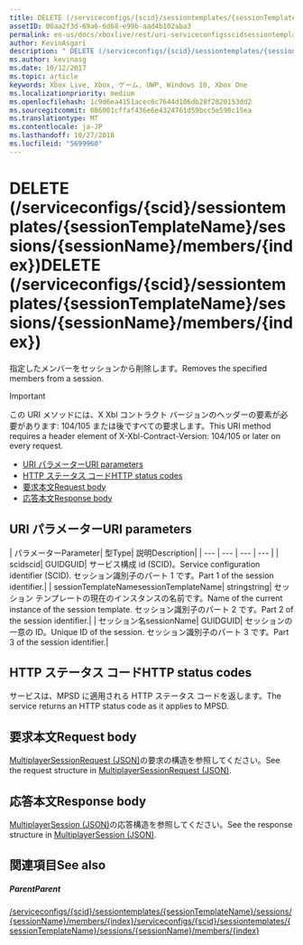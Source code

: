 ```yaml
---
title: DELETE (/serviceconfigs/{scid}/sessiontemplates/{sessionTemplateName}/sessions/{sessionName}/members/{index})
assetID: 00aa2f3d-69a6-6d68-e99b-aad4b102aba3
permalink: en-us/docs/xboxlive/rest/uri-serviceconfigsscidsessiontemplatessessiontemplatenamesessionnamemembersindexdelete.html
author: KevinAsgari
description: " DELETE (/serviceconfigs/{scid}/sessiontemplates/{sessionTemplateName}/sessions/{sessionName}/members/{index})"
ms.author: kevinasg
ms.date: 10/12/2017
ms.topic: article
keywords: Xbox Live, Xbox, ゲーム, UWP, Windows 10, Xbox One
ms.localizationpriority: medium
ms.openlocfilehash: 1c9d6ea4151acec6c7644d106db28f2820153dd2
ms.sourcegitcommit: 086001cffaf436e6e4324761d59bcc5e598c15ea
ms.translationtype: MT
ms.contentlocale: ja-JP
ms.lasthandoff: 10/27/2018
ms.locfileid: "5699960"
---
```

# <a name="delete-serviceconfigsscidsessiontemplatessessiontemplatenamesessionssessionnamemembersindex"></a><span data-ttu-id="86ec2-104">DELETE (/serviceconfigs/{scid}/sessiontemplates/{sessionTemplateName}/sessions/{sessionName}/members/{index})</span><span class="sxs-lookup"><span data-stu-id="86ec2-104">DELETE (/serviceconfigs/{scid}/sessiontemplates/{sessionTemplateName}/sessions/{sessionName}/members/{index})</span></span>
<span data-ttu-id="86ec2-105">指定したメンバーをセッションから削除します。</span><span class="sxs-lookup"><span data-stu-id="86ec2-105">Removes the specified members from a session.</span></span>

> [!IMPORTANT]
> <span data-ttu-id="86ec2-106">この URI メソッドには、X Xbl コントラクト バージョンのヘッダーの要素が必要があります: 104/105 または後ですべての要求します。</span><span class="sxs-lookup"><span data-stu-id="86ec2-106">This URI method requires a header element of X-Xbl-Contract-Version: 104/105 or later on every request.</span></span>

  * [<span data-ttu-id="86ec2-107">URI パラメーター</span><span class="sxs-lookup"><span data-stu-id="86ec2-107">URI parameters</span></span>](#ID4ET)
  * [<span data-ttu-id="86ec2-108">HTTP ステータス コード</span><span class="sxs-lookup"><span data-stu-id="86ec2-108">HTTP status codes</span></span>](#ID4E5)
  * [<span data-ttu-id="86ec2-109">要求本文</span><span class="sxs-lookup"><span data-stu-id="86ec2-109">Request body</span></span>](#ID4EFB)
  * [<span data-ttu-id="86ec2-110">応答本文</span><span class="sxs-lookup"><span data-stu-id="86ec2-110">Response body</span></span>](#ID4EOB)

<a id="ID4ET"></a>


## <a name="uri-parameters"></a><span data-ttu-id="86ec2-111">URI パラメーター</span><span class="sxs-lookup"><span data-stu-id="86ec2-111">URI parameters</span></span>

| <span data-ttu-id="86ec2-112">パラメーター</span><span class="sxs-lookup"><span data-stu-id="86ec2-112">Parameter</span></span>| <span data-ttu-id="86ec2-113">型</span><span class="sxs-lookup"><span data-stu-id="86ec2-113">Type</span></span>| <span data-ttu-id="86ec2-114">説明</span><span class="sxs-lookup"><span data-stu-id="86ec2-114">Description</span></span>|
| --- | --- | --- | --- |
| <span data-ttu-id="86ec2-115">scid</span><span class="sxs-lookup"><span data-stu-id="86ec2-115">scid</span></span>| <span data-ttu-id="86ec2-116">GUID</span><span class="sxs-lookup"><span data-stu-id="86ec2-116">GUID</span></span>| <span data-ttu-id="86ec2-117">サービス構成 id (SCID)。</span><span class="sxs-lookup"><span data-stu-id="86ec2-117">Service configuration identifier (SCID).</span></span> <span data-ttu-id="86ec2-118">セッション識別子のパート 1 です。</span><span class="sxs-lookup"><span data-stu-id="86ec2-118">Part 1 of the session identifier.</span></span>|
| <span data-ttu-id="86ec2-119">sessionTemplateName</span><span class="sxs-lookup"><span data-stu-id="86ec2-119">sessionTemplateName</span></span>| <span data-ttu-id="86ec2-120">string</span><span class="sxs-lookup"><span data-stu-id="86ec2-120">string</span></span>| <span data-ttu-id="86ec2-121">セッション テンプレートの現在のインスタンスの名前です。</span><span class="sxs-lookup"><span data-stu-id="86ec2-121">Name of the current instance of the session template.</span></span> <span data-ttu-id="86ec2-122">セッション識別子のパート 2 です。</span><span class="sxs-lookup"><span data-stu-id="86ec2-122">Part 2 of the session identifier.</span></span>|
| <span data-ttu-id="86ec2-123">セッション名</span><span class="sxs-lookup"><span data-stu-id="86ec2-123">sessionName</span></span>| <span data-ttu-id="86ec2-124">GUID</span><span class="sxs-lookup"><span data-stu-id="86ec2-124">GUID</span></span>| <span data-ttu-id="86ec2-125">セッションの一意の ID。</span><span class="sxs-lookup"><span data-stu-id="86ec2-125">Unique ID of the session.</span></span> <span data-ttu-id="86ec2-126">セッション識別子のパート 3 です。</span><span class="sxs-lookup"><span data-stu-id="86ec2-126">Part 3 of the session identifier.</span></span>|

<a id="ID4E5"></a>


## <a name="http-status-codes"></a><span data-ttu-id="86ec2-127">HTTP ステータス コード</span><span class="sxs-lookup"><span data-stu-id="86ec2-127">HTTP status codes</span></span>
<span data-ttu-id="86ec2-128">サービスは、MPSD に適用される HTTP ステータス コードを返します。</span><span class="sxs-lookup"><span data-stu-id="86ec2-128">The service returns an HTTP status code as it applies to MPSD.</span></span>  
<a id="ID4EFB"></a>


## <a name="request-body"></a><span data-ttu-id="86ec2-129">要求本文</span><span class="sxs-lookup"><span data-stu-id="86ec2-129">Request body</span></span>
<span data-ttu-id="86ec2-130">[MultiplayerSessionRequest (JSON)](../../json/json-multiplayersessionrequest.md)の要求の構造を参照してください。</span><span class="sxs-lookup"><span data-stu-id="86ec2-130">See the request structure in [MultiplayerSessionRequest (JSON)](../../json/json-multiplayersessionrequest.md).</span></span>  
<a id="ID4EOB"></a>


## <a name="response-body"></a><span data-ttu-id="86ec2-131">応答本文</span><span class="sxs-lookup"><span data-stu-id="86ec2-131">Response body</span></span>
<span data-ttu-id="86ec2-132">[MultiplayerSession (JSON)](../../json/json-multiplayersession.md)の応答構造を参照してください。</span><span class="sxs-lookup"><span data-stu-id="86ec2-132">See the response structure in [MultiplayerSession (JSON)](../../json/json-multiplayersession.md).</span></span>  
<a id="ID4EYB"></a>


## <a name="see-also"></a><span data-ttu-id="86ec2-133">関連項目</span><span class="sxs-lookup"><span data-stu-id="86ec2-133">See also</span></span>

<a id="ID4E1B"></a>


##### <a name="parent"></a><span data-ttu-id="86ec2-134">Parent</span><span class="sxs-lookup"><span data-stu-id="86ec2-134">Parent</span></span>

[<span data-ttu-id="86ec2-135">/serviceconfigs/{scid}/sessiontemplates/{sessionTemplateName}/sessions/{sessionName}/members/{index}</span><span class="sxs-lookup"><span data-stu-id="86ec2-135">/serviceconfigs/{scid}/sessiontemplates/{sessionTemplateName}/sessions/{sessionName}/members/{index}</span></span>](uri-serviceconfigsscidsessiontemplatessessiontemplatenamesessionnamemembersindex.md)
